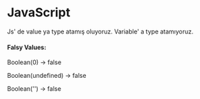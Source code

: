 # JavaScript
Js' de value ya type atamış oluyoruz. Variable' a type atamıyoruz. 

#### Falsy Values:
Boolean(0) -> false

Boolean(undefined) -> false

Boolean('') -> false
